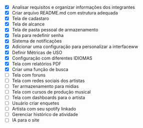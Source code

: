 - [x] Analisar requisitos e organizar informações dos integrantes
- [x] Criar arquivo README.md com estrutura adequada
- [x] Tela de cadastaro
- [x] Tela de alcance
- [x] Tela de pasta pessoal de armazenamento
- [x] Tela para redefinir senha
- [x] Sistema de notificações
- [x] Adicionar uma configuração para personalizar a interfaceww
- [x] Definir Métricas de USO
- [x] Configuração com diferentes IDIOMAS
- [x] Tela com relatórios PDF
- [x] Criar uma função de busca
- [ ] Tela com foruns
- [ ] Tela com redes sociais dos artistas
- [ ] Ter armazenamento para midias
- [ ] Tela com cursos de produção musical
- [ ] Tela com dashboards para o artista
- [ ] Usuário criar enquetes
- [ ] Artista com seu spotify linkado
- [ ] Gerenciar histórico de atividade
- [ ] IA para o site
